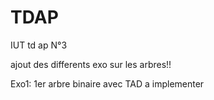 TDAP
====

IUT td ap N°3

ajout des differents exo sur les arbres!!

Exo1: 1er arbre binaire avec TAD a implementer
